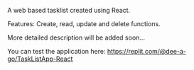 A web based tasklist created using React.

Features: Create, read, update and delete functions.

More detailed description will be added soon...

You can test the application here: https://replit.com/@dee-a-go/TaskListApp-React
